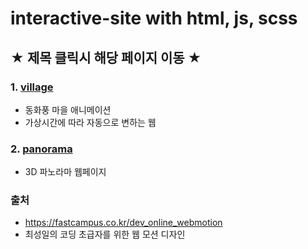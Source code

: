 # interactive-site with html, js, scss

## ★ 제목 클릭시 해당 페이지 이동 ★

### 1. <a href='https://jeondoh.github.io/interactive-site/village/'>village</a> 
- 동화풍 마을 애니메이션 
- 가상시간에 따라 자동으로 변하는 웹

### 2. <a href='https://jeondoh.github.io/interactive-site/panorama/'>panorama</a>
- 3D 파노라마 웹페이지

### 출처 
- https://fastcampus.co.kr/dev_online_webmotion
- 최성일의 코딩 초급자를 위한 웹 모션 디자인
